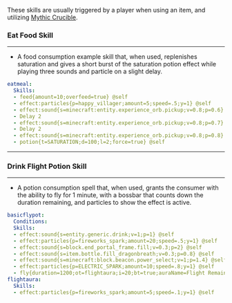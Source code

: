 These skills are usually triggered by a player when using an item, and utilizing [Mythic Crucible](https://git.lumine.io/mythiccraft/mythiccrucible).
### Eat Food Skill
----------
* A food consumption example skill that, when used, replenishes saturation and gives a short burst of the saturation potion effect while playing three sounds and particle on a slight delay.

```yaml
eatmeal:
  Skills:
  - feed{amount=10;overfeed=true} @self
  - effect:particles{p=happy_villager;amount=5;speed=.5;y=1} @self
  - effect:sound{s=minecraft:entity.experience_orb.pickup;v=0.8;p=0.6} @self
  - Delay 2
  - effect:sound{s=minecraft:entity.experience_orb.pickup;v=0.8;p=0.7} @self
  - Delay 2
  - effect:sound{s=minecraft:entity.experience_orb.pickup;v=0.8;p=0.8} @self
  - potion{t=SATURATION;d=100;l=2;force=true} @self
```

---

### Drink Flight Potion Skill
----------
* A potion consumption spell that, when used, grants the consumer with the ability to fly for 1 minute, with a bossbar that counts down the duration remaining, and particles to show the effect is active.

```yaml
basicflypot:
  Conditions:
  Skills:
  - effect:sound{s=entity.generic.drink;v=1;p=1} @self
  - effect:particles{p=fireworks_spark;amount=20;speed=.5;y=1} @self
  - effect:sound{s=block.end_portal_frame.fill;v=0.3;p=2} @self
  - effect:sound{s=item.bottle.fill_dragonbreath;v=0.3;p=0.8} @self
  - effect:sound{s=minecraft:block.beacon.power_select;v=1;p=1.4} @self
  - effect:particles{p=ELECTRIC_SPARK;amount=10;speed=.8;y=1} @self
  - fly{duration=1200;ot=flightaura;i=20;bt=true;auraName=Flight Remaining:} @self
flightaura:
  Skills:
  - effect:particles{p=fireworks_spark;amount=5;speed=.1;y=1} @self
```